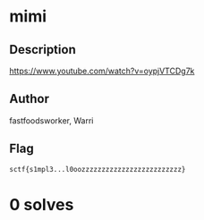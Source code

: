 # mimi

## Description

https://www.youtube.com/watch?v=oypjVTCDg7k

## Author

fastfoodsworker, Warri

## Flag

`sctf{s1mpl3...l0oozzzzzzzzzzzzzzzzzzzzzzzzz}`

# 0 solves
